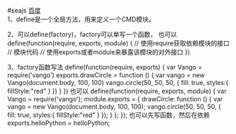 #seajs
[百度](https://www.baidu.com/)  
1、define是一个全局方法，用来定义一个CMD模块。

2、可以define(factory)，factory可以单写一个函数，
也可以
define(function(require, exports, module) {
	// 使用require获取依赖模块的接口
    // 模块代码
    // 使用exports或者module来暴露该模块的对外接口
})

3、factory函数写法
define(function(require, exports) {
    var Vango = require('vango')
    exports.drawCircle = function () {
        var vango = new Vango(document.body, 100, 100)
        vango.circle(50, 50, 50, {
            fill: true,
            styles:{
                fillStyle:"red"
            }
        })
    }
})
也可以
define(function(require, exports, module) {
    var Vango = require('vango');
    module.exports = {
        drawCircle: function () {
            var vango = new Vango(document.body, 100, 100);
            vango.circle(50, 50, 50, {
                fill: true,
                styles:{
                    fillStyle:"red"
                }
            });
        }
    };
});
也可以先写函数，然后在依赖
exports.helloPython = helloPython;
